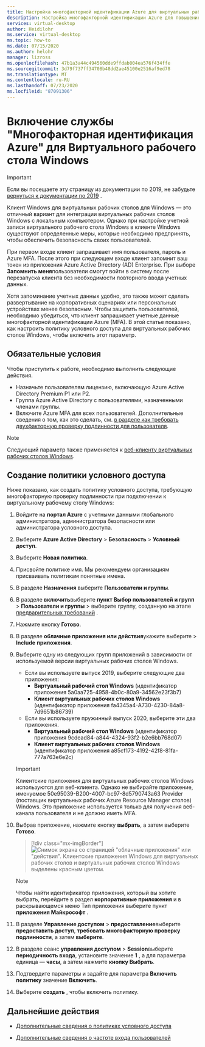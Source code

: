 ```yaml
---
title: Настройка многофакторной идентификации Azure для виртуальных рабочих столов Windows в Azure
description: Настройка многофакторной идентификации Azure для повышения безопасности в виртуальном рабочем столе Windows.
services: virtual-desktop
author: Heidilohr
ms.service: virtual-desktop
ms.topic: how-to
ms.date: 07/15/2020
ms.author: helohr
manager: lizross
ms.openlocfilehash: 47b1a3a44c494560dde9ffdab004ea576f434ffe
ms.sourcegitcommit: 3d79f737ff34708b48dd2ae45100e2516af9ed78
ms.translationtype: MT
ms.contentlocale: ru-RU
ms.lasthandoff: 07/23/2020
ms.locfileid: "87091306"
---
```

# <a name="enable-azure-multi-factor-authentication-for-windows-virtual-desktop"></a>Включение службы "Многофакторная идентификация Azure" для Виртуального рабочего стола Windows

>[!IMPORTANT]
> Если вы посещаете эту страницу из документации по 2019, не забудьте [вернуться к документации по 2019](./virtual-desktop-fall-2019/tenant-setup-azure-active-directory.md) .

Клиент Windows для виртуальных рабочих столов для Windows — это отличный вариант для интеграции виртуальных рабочих столов Windows с локальным компьютером. Однако при настройке учетной записи виртуального рабочего стола Windows в клиенте Windows существуют определенные меры, которые необходимо предпринять, чтобы обеспечить безопасность своих пользователей.

При первом входе клиент запрашивает имя пользователя, пароль и Azure MFA. После этого при следующем входе клиент запомнит ваш токен из приложения Azure Active Directory (AD) Enterprise. При выборе **Запомнить меня**пользователи смогут войти в систему после перезапуска клиента без необходимости повторного ввода учетных данных.

Хотя запоминание учетных данных удобно, это также может сделать развертывание на корпоративных сценариях или персональных устройствах менее безопасным. Чтобы защитить пользователей, необходимо убедиться, что клиент запрашивает учетные данные многофакторной идентификации Azure (MFA). В этой статье показано, как настроить политику условного доступа для виртуальных рабочих столов Windows, чтобы включить этот параметр.

## <a name="prerequisites"></a>Обязательные условия

Чтобы приступить к работе, необходимо выполнить следующие действия.

- Назначьте пользователям лицензию, включающую Azure Active Directory Premium P1 или P2.
- Группа Azure Active Directory с пользователями, назначенными членами группы.
- Включите Azure MFA для всех пользователей. Дополнительные сведения о том, как это сделать, см. [в разделе как требовать двухфакторную проверку подлинности для пользователя](../active-directory/authentication/howto-mfa-userstates.md#view-the-status-for-a-user).

> [!NOTE]
> Следующий параметр также применяется к [веб-клиенту виртуальных рабочих столов Windows](https://rdweb.wvd.microsoft.com/webclient/index.html).

## <a name="create-a-conditional-access-policy"></a>Создание политики условного доступа

Ниже показано, как создать политику условного доступа, требующую многофакторную проверку подлинности при подключении к виртуальному рабочему столу Windows:

1. Войдите на **портал Azure** с учетными данными глобального администратора, администратора безопасности или администратора условного доступа.
2. Выберите **Azure Active Directory** > **Безопасность** > **Условный доступ**.
3. Выберите **Новая политика**.
4. Присвойте политике имя. Мы рекомендуем организациям присваивать политикам понятные имена.
5. В разделе **Назначения** выберите **Пользователи и группы**.
6. В разделе **включить**выберите **пункт Выбор пользователей и групп**  >  **Пользователи и группы** > выберите группу, созданную на этапе [предварительных требований](#prerequisites) .
7. Нажмите кнопку **Готово**.
8. В разделе **облачные приложения или действия**укажите выберите  >  **Include** **приложения**.
9. Выберите одну из следующих групп приложений в зависимости от используемой версии виртуальных рабочих столов Windows.
   - Если вы используете выпуск 2019, выберите следующие два приложения:
       - **Виртуальный рабочий стол Windows** (идентификатор приложения 5a0aa725-4958-4b0c-80a9-34562e23f3b7)
       - **Клиент виртуальных рабочих столов Windows** (идентификатор приложения fa4345a4-A730-4230-84a8-7d9651b86739)
   - Если вы используете пружинный выпуск 2020, выберите эти два приложения.
       -  **Виртуальный рабочий стол Windows** (идентификатор приложения 9cdead84-a844-4324-93f2-b2e6bb768d07)
       -  **Клиент виртуальных рабочих столов Windows** (идентификатор приложения a85cf173-4192-42f8-81fa-777a763e6e2c)

   >[!IMPORTANT]
   > Клиентские приложения для виртуальных рабочих столов Windows используются для веб-клиента. Однако не выбирайте приложение, именуемое 50e95039-B200-4007-bc97-8d5790743a63 Provider (поставщик виртуальных рабочих Azure Resource Manager столов) Windows. Это приложение используется только для получения веб-канала пользователя и не должно иметь MFA.
  
1. Выбрав приложение, нажмите кнопку **выбрать**, а затем выберите **Готово**.

   > [!div class="mx-imgBorder"]
   > ![Снимок экрана со страницей "облачные приложения" или "действия". Клиентские приложения Windows для виртуальных рабочих столов и виртуальных рабочих столов Windows выделены красным цветом.](media/cloud-apps-enterprise.png)

   >[!NOTE]
   >Чтобы найти идентификатор приложения, который вы хотите выбрать, перейдите в раздел **корпоративные приложения** и в раскрывающемся меню Тип приложения выберите пункт **приложения Майкрософт** .

10. В разделе **Управление доступом**  >  **предоставление**выберите **предоставить доступ**, **требовать многофакторную проверку подлинности**, а затем **выберите**.
11. В разделе сеанс **управления доступом**  >  **Session**выберите **периодичность входа**, установите значение **1** , а для параметра единица — **часы**, а затем нажмите **кнопку Выбрать**.
12. Подтвердите параметры и задайте для параметра **Включить политику** значение **Включить**.
13. Выберите **создать** , чтобы включить политику.

## <a name="next-steps"></a>Дальнейшие действия

- [Дополнительные сведения о политиках условного доступа](../active-directory/conditional-access/concept-conditional-access-policies.md)

- [Дополнительные сведения о частоте входа пользователей](../active-directory/conditional-access/howto-conditional-access-session-lifetime.md#user-sign-in-frequency)
